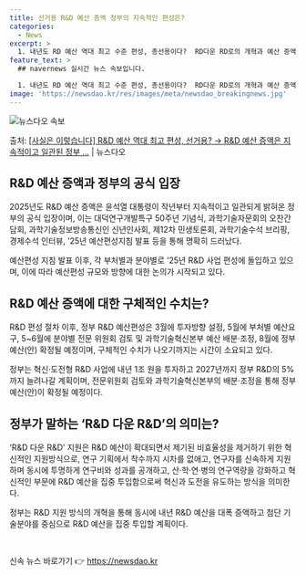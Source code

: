```yaml
---
title: 선거용 R&D 예산 증액 정부의 지속적인 편성은?
categories:
  - News
excerpt: >
  1. 내년도 RD 예산 역대 최고 수준 편성, 총선용이다?  RD다운 RD로의 개혁과 예산 증액은 윤석열 정…
feature_text: >
  ## navernews 실시간 뉴스 속보입니다.

  1. 내년도 RD 예산 역대 최고 수준 편성, 총선용이다?  RD다운 RD로의 개혁과 예산 증액은 윤석열 정…
image: 'https://newsdao.kr/res/images/meta/newsdao_breakingnews.jpg'
---
```


![뉴스다오 속보](https://newsdao.kr/res/images/meta/newsdao_breakingnews.jpg)

<p>출처: <a href="https://newsdao.kr/3526" rel="dofollow">[사실은 이렇습니다] R&D 예산 역대 최고 편성, 선거용? → R&D 예산 증액은 지속적이고 일관된 정부 …</a> | 뉴스다오</p>

<h2 data-ke-size="size26">R&D 예산 증액과 정부의 공식 입장</h2>
<p data-ke-size="size16">2025년도 R&D 예산 증액은 윤석열 대통령이 작년부터 지속적이고 일관되게 밝혀온 정부의 공식 입장이며, 이는 대덕연구개발특구 50주년 기념식, 과학기술자문회의 오찬간담회, 과학기술정보방송통신인 신년인사회, 제12차 민생토론회, 과학기술수석 브리핑, 경제수석 인터뷰, ’25년 예산편성지침 발표 등을 통해 명확히 드러났다.</p>
<p data-ke-size="size16">예산편성 지침 발표 이후, 각 부처별과 분야별로 ’25년 R&D 사업 편성에 돌입하고 있으며, 이에 따라 예산편성 규모와 방향에 대한 논의가 시작되고 있다.</p>

<h2 data-ke-size="size26">R&D 예산 증액에 대한 구체적인 수치는?</h2>
<p data-ke-size="size16">R&D 편성 절차 이후, 정부 R&D 예산편성은 3월에 투자방향 설정, 5월에 부처별 예산요구, 5~6월에 분야별 전문 위원회 검토 및 과학기술혁신본부 예산 배분·조정, 8월에 정부 예산(안) 확정될 예정이며, 구체적인 수치가 나오기까지는 시간이 소요되고 있다.</p>
<p data-ke-size="size16">정부는 혁신·도전형 R&D 사업에 내년 1조 원을 투자하고 2027년까지 정부 R&D의 5%까지 늘려나갈 계획이며, 전문위원회 검토와 과학기술혁신본부의 배분·조정을 통해 정부 예산(안)이 확정될 예정이다.</p>

<h2 data-ke-size="size26">정부가 말하는 ‘R&D 다운 R&D’의 의미는?</h2>
<p data-ke-size="size16">‘R&D 다운 R&D’ 지원은 R&D 예산이 확대되면서 제기된 비효율성을 제거하기 위한 혁신적인 지원방식으로, 연구 기획에서 착수까지 시차를 없애고, 연구자를 신속하게 지원하며 동시에 투명하게 연구비와 성과를 공개하고, 산·학·연·병의 연구역량을 강화하고 혁신적인 부문에 R&D 예산을 집중 투입함으로써 혁신과 도전을 유도하는 방식을 의미한다.</p>
<p data-ke-size="size16">정부는 R&D 지원 방식의 개혁을 통해 동시에 내년 R&D 예산을 대폭 증액하고 첨단 기술분야를 중심으로 R&D 예산을 집중 투입할 계획이다.</p>

<p data-ke-size="size16">&nbsp;</p> 

신속 뉴스 바로가기 👉 <a href="https://newsdao.kr" rel="dofollow">https://newsdao.kr</a>


